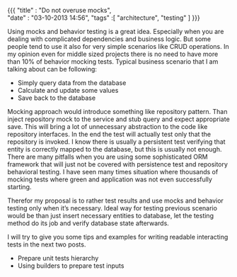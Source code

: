 ﻿{{{
    "title"    : "Do not overuse mocks",  
    "date"     : "03-10-2013 14:56",
	"tags"	   :[ "architecture", "testing" ]
}}}

Using mocks and behavior testing is a great idea. Especially when you are dealing with complicated dependencies and business logic. But some 
people tend to use it also for very simple scenarios like CRUD operations. In my opinion even for middle sized projects there is no need to 
have more than 10% of behavior mocking tests. Typical business scenario that I am talking about can be following:

-  Simply query data from the database
-  Calculate and update some values
-  Save back to the database

Mocking approach would introduce something like repository pattern. Than inject repository mock to the service and stub query and expect 
appropriate save. This will bring a lot of unnecessary abstraction to the code like repository interfaces. In the end the test will actually 
test only that the repository is invoked. I know there is usually a persistent test verifying that entity is correctly mapped to the 
database, but this is usually not enough. There are many pitfalls when you are using some sophisticated ORM framework that will just 
not be covered with persistence test and repository behavioral testing. I have seen many times situation where thousands of mocking tests 
where green and application was not even successfully starting.

Therefor my proposal is to rather test results and use mocks and behavior testing only when it’s necessary. Ideal way for testing previous scenario 
would be than just insert necessary entities to database, let the testing method do its job and verify database state afterwards.

I will try to give you some tips and examples for writing readable interacting tests in the next two posts.

-  Prepare unit tests hierarchy
-  Using builders to prepare test inputs